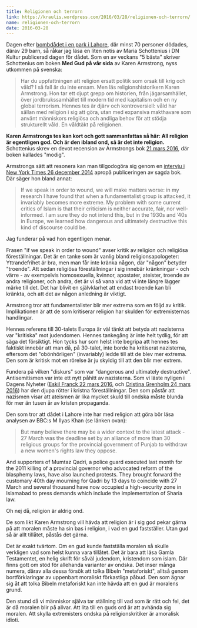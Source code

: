 ```yaml
---
title: Religionen och terrorn
link: https://kraulis.wordpress.com/2016/03/28/religionen-och-terrorn/
name: religionen-och-terrorn
date: 2016-03-28
---
```

Dagen efter [bombdådet i en park i Lahore](http://www.bbc.com/news/world-asia-35910124), där minst 70 personer dödades, därav 29 barn, så råkar jag läsa en liten notis av Maria Schottenius i DN Kultur publicerad dagen för dådet. Som en av veckans "5 bästa" skriver Schottenius om boken **Med Gud på vår sida** av Karen Armstrong, nyss utkommen på svenska:

> Har du uppfattningen att religion ersatt politik som orsak till krig och våld? I så fall är du inte ensam. Men läs religionshistorikern Karen Armstrong. Hon tar ett djupt grepp om historien, från jägarsamhället, över jordbrukssamhället till modern tid med kapitalism och en ny global terrorism. Hennes tes är djärv och kontroversiell: våld har sällan med religion i sig att göra, utan med expansiva makthavare som använt människors religiösa och andliga behov för att stödja strukturellt våld. En våldtäkt på religionen.

**Karen Armstrongs tes kan kort och gott sammanfattas så här: All religion är egentligen god. Och är den ibland ond, så är det inte religion.** Schottenius skrev en devot recension av Armstrongs bok [21 mars 2016](http://www.dn.se/dnbok/bokrecensioner/karen-armstrong-med-gud-pa-var-sida-religion-och-vald-genom-historien/), där boken kallades "modig".



Armstrongs sätt att resonera kan man tillgodogöra sig genom en [intervju i New York Times 26 december 2014](http://artsbeat.blogs.nytimes.com/2014/12/26/the-blame-game-karen-armstrong-talks-about-fields-of-blood/) apropå publiceringen av sagda bok. Där säger hon bland annat:

> If we speak in order to wound, we will make matters worse: in my research I have found that when a fundamentalist group is attacked, it invariably becomes more extreme. My problem with some current critics of Islam is that their criticism is neither accurate, fair, nor well-informed. I am sure they do not intend this, but in the 1930s and ’40s in Europe, we learned how dangerous and ultimately destructive this kind of discourse could be.

Jag funderar på vad hon egentligen menar.

Frasen "if we speak in order to wound" avser kritik av religion och religiösa föreställningar. Det är en tanke som är vanlig bland religionsapologeter: Yttrandefrihet är bra, men man får inte kränka någon, där "någon" betyder "troende". Att sedan religiösa föreställningar i sig innebär kränkningar - och värre - av exempelvis homosexuella, kvinnor, apostater, ateister, troende av andra religioner, och andra, det är vi så vana vid att vi inte längre lägger märke till det. Det har blivit en självklarhet att endast troende kan bli kränkta, och att det av någon anledning är viktigt.

Armstrong tror att fundamentalister blir mer extrema som en följd av kritik. Implikationen är att de som kritiserar religion har skulden för extremisternas handlingar.

Hennes referens till 30-talets Europa är väl tänkt att betyda att nazisterna var "kritiska" mot judendomen. Hennes tankegång är inte helt tydlig, för att säga det försiktigt. Hon tycks hur som helst inte begripa att hennes tes faktiskt innebär att man då, på 30-talet, inte borde ha kritiserat nazisterna, eftersom det "obönhörligen" (invariably) ledde till att de blev mer extrema. Den som är kritisk mot en rörelse är ju skyldig till att den blir mer extrem.

Fundera på vilken "diskurs" som var "dangerous and ultimately destructive". Antisemitismen var inte ett nytt påhitt av nazisterna. Som vi läste nyligen i Dagens Nyheter ([Eskil Franck 22 mars 2016](http://www.dn.se/kultur-noje/luthers-judehat-inget-att-fira/), och [Cristina Grenholm 24 mars 2016](http://www.dn.se/kultur-noje/kulturdebatt/luthers-antisemitism-maste-vi-standigt-gora-upp-med/)) har den djupa rötter i kristna föreställningar. Den som påstår att nazismen visar att ateismen är lika mycket skuld till ondska måste blunda för mer än tusen år av kristen propaganda.

Den som tror att dådet i Lahore inte har med religion att göra bör läsa analysen av BBC:s M Ilyas Khan (se länken ovan):

> But many believe there may be a wider context to the latest attack - 27 March was the deadline set by an alliance of more than 30 religious groups for the provincial government of Punjab to withdraw a new women's rights law they oppose.

And supporters of Mumtaz Qadri, a police guard executed last month for the 2011 killing of a provincial governor who advocated reform of the blasphemy laws, have also launched protests. They brought forward the customary 40th day mourning for Qadri by 13 days to coincide with 27 March and several thousand have now occupied a high-security zone in Islamabad to press demands which include the implementation of Sharia law.

Oh nej då, religion är aldrig ond.

De som likt Karen Armstrong vill hävda att religion är i sig god pekar gärna på att moralen måste ha sin bas i religion, i vad en gud fastställer. Utan gud så är allt tillåtet, påstås det gärna.

Det är exakt tvärtom. Om en gud kunde fastställa moralen så skulle verkligen vad som helst kunna vara tillåtet. Det är bara att läsa Gamla Testamentet, en helig skrift för såväl judendom, kristendom som islam. Där finns gott om stöd för allehanda varianter av ondska. Det inser många numera, därav alla dessa försök att tolka Bibeln "metaforiskt", alltså genom bortförklaringar av uppenbart moraliskt förkastliga påbud. Den som ägnar sig åt att tolka Bibeln metaforiskt kan inte hävda att en gud är moralens grund.

Den stund då vi människor själva tar ställning till vad som är rätt och fel, det är då moralen blir på allvar. Att lita till en guds ord är att avhända sig moralen. Att skylla extremisters ondska på religionskritiker är amoralisk idioti.

